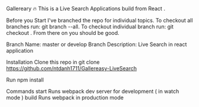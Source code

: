 Gallereary
🔥 This is a Live Search Applications build from React .


Before you Start
I've branched the repo for individual topics. To checkout all branches run: git branch --all. To checkout individual branch run: git checkout <branch name>. From there on you should be good.

Branch Name: master or develop
Branch Description:
Live Search in react application

Installation
Clone this repo in git clone https://github.com/ntdanh1711/Gallereasy-LiveSearch

Run npm install


Commands
start Runs webpack dev server for development ( in watch mode )
build Runs webpack in production mode